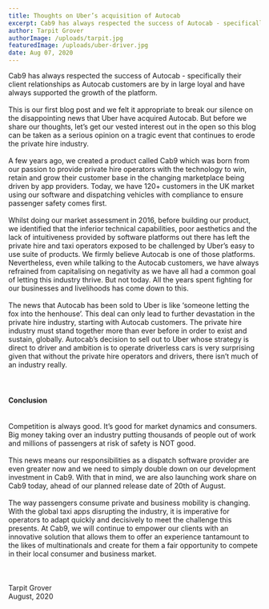 ```yaml
---
title: Thoughts on Uber’s acquisition of Autocab
excerpt: Cab9 has always respected the success of Autocab - specifically their client relationships as Autocab customers are by in large loyal and have always supported the growth of the platform.
author: Tarpit Grover
authorImage: /uploads/tarpit.jpg
featuredImage: /uploads/uber-driver.jpg
date: Aug 07, 2020
---
```

Cab9 has always respected the success of Autocab - specifically their client relationships as Autocab customers are by in large loyal and have always supported the growth of the platform.
<br />
<br />
This is our first blog post and we felt it appropriate to break our silence on the disappointing news that Uber have acquired Autocab. But before we share our thoughts, let’s get our vested interest out in the open so this blog can be taken as a serious opinion on a tragic event that continues to erode the private hire industry.
<br />
<br />
A few years ago, we created a product called Cab9 which was born from our passion to provide private hire operators with the technology to win, retain and grow their customer base in the changing marketplace being driven by app providers. Today, we have 120+ customers in the UK market using our software and dispatching vehicles with compliance to ensure passenger safety comes first.
<br />
<br />
Whilst doing our market assessment in 2016, before building our product, we identified that the inferior technical capabilities, poor aesthetics and the lack of intuitiveness provided by software platforms out there has left the private hire and taxi operators exposed to be challenged by Uber’s easy to use suite of products. We firmly believe Autocab is one of those platforms. Nevertheless, even while talking to the Autocab customers, we have always refrained from capitalising on negativity as we have all had a common goal of letting this industry thrive. But not today. All the years spent fighting for our businesses and livelihoods has come down to this.
<br />
<br />
The news that Autocab has been sold to Uber is like ‘someone letting the fox into the henhouse’. This deal can only lead to further devastation in the private hire industry, starting with Autocab customers. The private hire industry must stand together more than ever before in order to exist and sustain, globally. Autocab’s decision to sell out to Uber whose strategy is direct to driver and ambition is to operate driverless cars is very surprising given that without the private hire operators and drivers, there isn’t much of an industry really.
<br />
<br />
<br />
#### Conclusion
<br />
Competition is always good. It’s good for market dynamics and consumers. Big money taking over an industry putting thousands of people out of work and millions of passengers at risk of safety is NOT good.
<br />
<br />
This news means our responsibilities as a dispatch software provider are even greater now and we need to simply double down on our development investment in Cab9. With that in mind, we are also launching work share on Cab9 today, ahead of our planned release date of 20th of August.
<br />
<br />
The way passengers consume private and business mobility is changing. With the global taxi apps disrupting the industry, it is imperative for operators to adapt quickly and decisively to meet the challenge this presents. At Cab9, we will continue to empower our clients with an innovative solution that allows them to offer an experience tantamount to the likes of multinationals and create for them a fair opportunity to compete in their local consumer and business market.
<br />
<br />
<br />
<br />
Tarpit Grover
<br/>
August, 2020